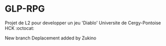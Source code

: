 # GLP-RPG
Projet de L2 pour developper un jeu 'Diablo'
Universite de Cergy-Pontoise
HCK :octocat:

New branch Deplacement added by Zukino